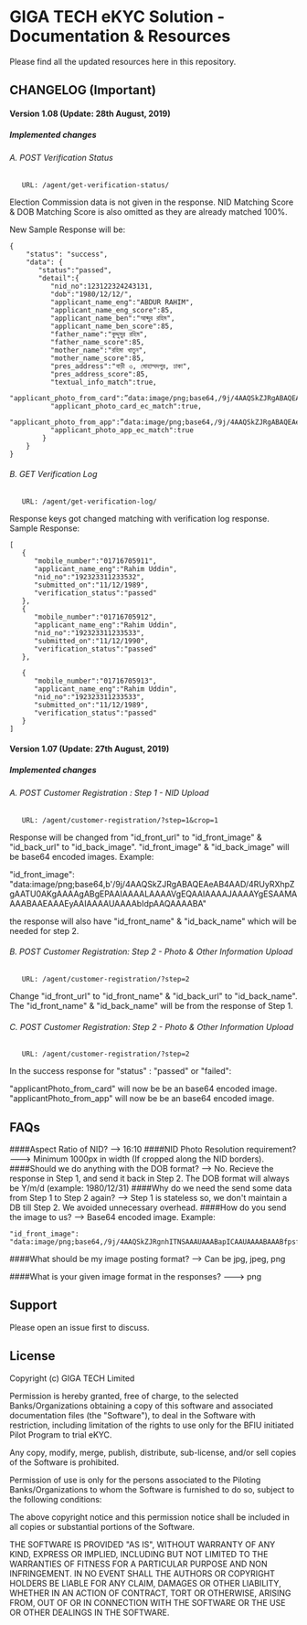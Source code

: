 # GIGA TECH eKYC Solution - Documentation & Resources

Please find all the updated resources here in this repository.

## CHANGELOG (Important)
#### Version 1.08 (Update: 28th August, 2019)

##### Implemented changes
###### A. POST Verification Status
       URL: /agent/get-verification-status/

Election Commission data is not given in the response.
NID Matching Score & DOB Matching Score is also omitted as they are already matched 100%.

New Sample Response will be:

```
{
    "status": "success",
    "data": {
       "status":"passed",
       "detail":{
          "nid_no":123122324243131,
          "dob":"1980/12/12/",
          "applicant_name_eng":"ABDUR RAHIM",
          "applicant_name_eng_score":85,
          "applicant_name_ben":"আব্দুর রহিম",
          "applicant_name_ben_score":85,
          "father_name":"কুদ্দুসুর রহিম",
          "father_name_score":85,
          "mother_name":"রহিমা খাতুন",
          "mother_name_score":85,
          "pres_address":"বাড়ী ৩, মোহাম্মদপুর, ঢাকা",
          "pres_address_score":85,
          "textual_info_match":true,
          "applicant_photo_from_card":”data:image/png;base64,/9j/4AAQSkZJRgABAQEAeAB4AAD/4RUyRXhpZgAATU0AKgAAAAgABgEPAAIAAAALAAAAVgEQAAIAAAAJAAAAYgESAAMAAAABAAEAAAEyAAIAAAAUAAAAbIdpAAQA”,
          "applicant_photo_card_ec_match":true,
          "applicant_photo_from_app":”data:image/png;base64,/9j/4AAQSkZJRgABAQEAeAB4AAD/4RUyRXhpZgAATU0AKgAAAAgABgEPAAIAAAALAAAAVgEQAAIAAAAJAAAAYgESAAMAAAABAAEAAAEyAAIAAAAUAAAAbIdpAAQA”,
          "applicant_photo_app_ec_match":true
        }
    }
}

``` 

###### B. GET Verification Log
       URL: /agent/get-verification-log/

Response keys got changed matching with verification log response.
Sample Response:
```
[
   {
      "mobile_number":"01716705911",
      "applicant_name_eng":"Rahim Uddin",
      "nid_no":"192323311233532",
      "submitted_on":"11/12/1989",
      "verification_status":"passed"
   },
   {
      "mobile_number":"01716705912",
      "applicant_name_eng":"Rahim Uddin",
      "nid_no":"192323311233533",
      "submitted_on":"11/12/1990",
      "verification_status":"passed"
   },

   {
      "mobile_number":"01716705913",
      "applicant_name_eng":"Rahim Uddin",
      "nid_no":"192323311233533",
      "submitted_on":"11/12/1989",
      "verification_status":"passed"
   }
]
```

#### Version 1.07 (Update: 27th August, 2019)

##### Implemented changes
###### A. POST Customer Registration : Step 1 - NID Upload
       URL: /agent/customer-registration/?step=1&crop=1

Response will be changed from "id_front_url" to "id_front_image" & "id_back_url" to "id_back_image".
"id_front_image" & "id_back_image" will be base64 encoded images. Example:

"id_front_image": "data:image/png;base64,b'/9j/4AAQSkZJRgABAQEAeAB4AAD/4RUyRXhpZgAATU0AKgAAAAgABgEPAAIAAAALAAAAVgEQAAIAAAAJAAAAYgESAAMAAAABAAEAAAEyAAIAAAAUAAAAbIdpAAQAAAABA"

the response will also have "id_front_name" & "id_back_name" which will be needed for step 2.


###### B. POST Customer Registration: Step 2 - Photo & Other Information Upload
       URL: /agent/customer-registration/?step=2

Change "id_front_url" to "id_front_name" & "id_back_url" to "id_back_name".
The "id_front_name" & "id_back_name" will be from the response of Step 1.

###### C. POST Customer Registration: Step 2 - Photo & Other Information Upload
       URL: /agent/customer-registration/?step=2

In the success response for "status" : "passed" or "failed":

"applicantPhoto_from_card" will now be be an base64 encoded image.
"applicantPhoto_from_app" will now be be an base64 encoded image.

## FAQs
####Aspect Ratio of NID?
--> 16:10
####NID Photo Resolution requirement?
---> Minimum 1000px in width (If cropped along the NID borders).
####Should we do anything with the DOB format?
--> No. Recieve the response in Step 1, and send it back in Step 2.
The DOB format will always be Y/m/d (example: 1980/12/31)
####Why do we need the send some data from Step 1 to Step 2 again?
--> Step 1 is stateless so, we don't maintain a DB till Step 2. We avoided unnecessary overhead.
####How do you send the image to us?
--> Base64 encoded image. Example:
```
"id_front_image": "data:image/png;base64,/9j/4AAQSkZJRgnhITNSAAAUAAABapICAAUAAAABAAABfpsfsdfsscfss3DFFFGDF"
```
####What should be my image posting format?
--> Can be jpg, jpeg, png

####What is your given image format in the responses?
---> png

## Support
Please open an issue first to discuss.

## License
Copyright (c) GIGA TECH Limited

Permission is hereby granted, free of charge, to the selected Banks/Organizations obtaining a copy of this software and associated documentation files (the "Software"), to deal in the Software with restriction, including limitation of the rights to use only for the BFIU initiated Pilot Program to trial eKYC.


Any copy, modify, merge, publish, distribute, sub-license, and/or sell copies of the Software is prohibited.

Permission of use is only for the persons associated to the Piloting Banks/Organizations to whom the Software is furnished to do so, subject to the following conditions:

The above copyright notice and this permission notice shall be included in all copies or substantial portions of the Software.

THE SOFTWARE IS PROVIDED "AS IS", WITHOUT WARRANTY OF ANY KIND, EXPRESS OR IMPLIED, INCLUDING BUT NOT LIMITED TO THE WARRANTIES OF FITNESS FOR A PARTICULAR PURPOSE AND NON INFRINGEMENT. IN NO EVENT SHALL THE AUTHORS OR COPYRIGHT HOLDERS BE LIABLE FOR ANY CLAIM, DAMAGES OR OTHER LIABILITY, WHETHER IN AN ACTION OF CONTRACT, TORT OR OTHERWISE, ARISING FROM, OUT OF OR IN CONNECTION WITH THE SOFTWARE OR THE USE OR OTHER DEALINGS IN THE
SOFTWARE.
